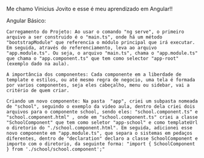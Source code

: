 Me chamo Vinicius Jovito e esse é meu aprendizado em Angular!!

Angular Básico:

    Carregamento do Projeto: Ao usar o comando "ng serve", o primeiro arquivo a ser construido é o "main.ts", onde há um método "bootstrapModule" que referencia o módulo principal que irá executar. Em seguida, através do referenciamento, leva ao arquivo "app.module.ts". Ou seja, o arquivo "main.ts", chama o "app.module.ts" que chama o "app.component.ts" que tem como selector "app-root"(exemplo dado na aula).

    A importância dos componentes: Cada componente em a liberdade de template e estilos, ou até mesmo regra de negocio, uma tela é formada por varios componentes, seja eles cabeçalho, menu ou sidebar, vai a critério de quem criar.

    Criando um novo componente: Na pasta  "app", criei um subpasta nomeada de "school", seguindo o exemplo da video aula, dentro dela criei dois arquivos para o componente school, sendo eles: "school.component.ts" e "school.component.html" , onde em "school.component.ts" criei a classe "SchoolComponent" que tem como seletor "app-school" e como templateUrl o diretorio do "./school.component.html". Em seguida, adicionei esse novo componente em "app.module.ts", que separa o sistemas em pedaços diferentes, dentro de "declaration" declaro a classe SchoolComponent e importo com o diretorio, da seguinte forma: "import { SchoolComponent } from './school/school.component';"



